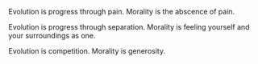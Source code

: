 Evolution is progress through pain.  Morality is the abscence of pain.

Evolution is progress through separation.  Morality is feeling yourself and your surroundings as one.

Evolution is competition.  Morality is generosity.
